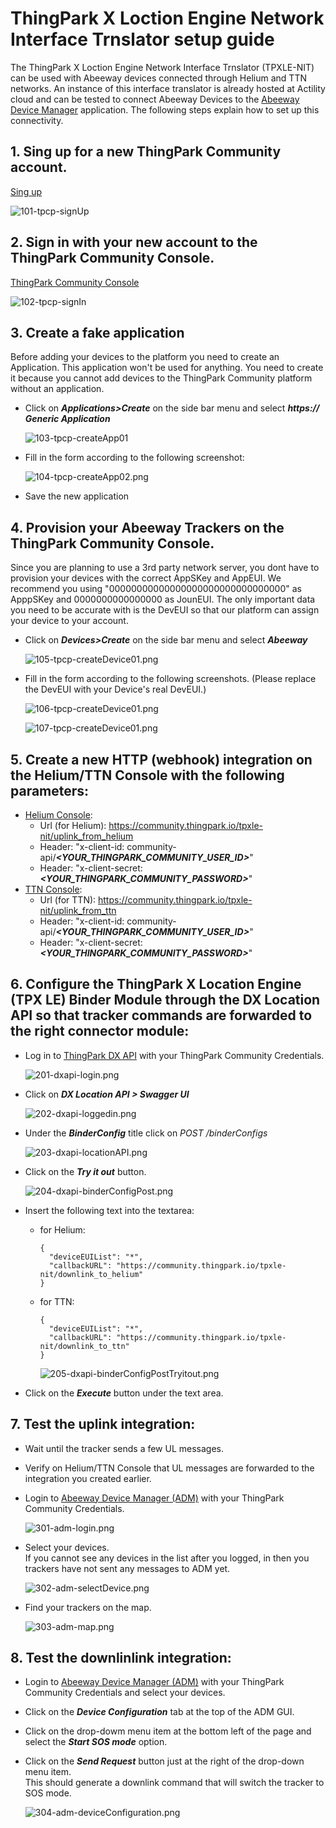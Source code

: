 # ThingPark X Loction Engine Network Interface Trnslator setup guide

The ThingPark X Loction Engine Network Interface Trnslator (TPXLE-NIT) can be used with Abeeway devices connected through Helium and TTN networks.
An instance of this interface translator is already hosted at Actility cloud and can be tested to connect Abeeway Devices to the [Abeeway Device Manager][3] application.
The following steps explain how to set up this connectivity.

## 1. Sing up for a new ThingPark Community account.

[Sing up][1]

![101-tpcp-signUp](images/101-tpcp-signUp.png)

## 2. Sign in with your new account to the ThingPark Community Console.
[ThingPark Community Console][2]

![102-tpcp-signIn](images/102-tpcp-signIn.png)

## 3. Create a fake application

Before adding your devices to the platform you need to create an Application. This application won't be used for anything. You need to create it because you cannot add devices to the ThingPark Community platform without an application.  

- Click on ***Applications>Create*** on the side bar menu and select ***https:// Generic Application***

  ![103-tpcp-createApp01](images/103-tpcp-createApp01.jpg)

- Fill in the form according to the following screenshot:

  ![104-tpcp-createApp02.png](images/104-tpcp-createApp02.png)

- Save the new application

## 4. Provision your Abeeway Trackers on the ThingPark Community Console.   
Since you are planning to use a 3rd party network server, you dont have to provision your devices with the correct AppSKey and AppEUI. We recommend you using "00000000000000000000000000000000" as ApppSKey and 0000000000000000 as JounEUI. The only important data you need to be accurate with is the DevEUI so that our platform can assign your device to your account.

- Click on ***Devices>Create*** on the side bar menu and select ***Abeeway***

  ![105-tpcp-createDevice01.png](images/105-tpcp-createDevice01.png)

- Fill in the form according to the following screenshots. (Please replace the DevEUI with your Device's real DevEUI.)

  ![106-tpcp-createDevice01.png](images/106-tpcp-createDevice02.png)

  ![107-tpcp-createDevice01.png](images/107-tpcp-createDevice03.png)

## 5. Create a new HTTP (webhook) integration on the Helium/TTN Console with the following parameters:
  - [Helium Console][4]: 
    - Url (for Helium): https://community.thingpark.io/tpxle-nit/uplink_from_helium
    - Header: "x-client-id: community-api/***<YOUR_THINGPARK_COMMUNITY_USER_ID>***"
    - Header: "x-client-secret: ***<YOUR_THINGPARK_COMMUNITY_PASSWORD>***"
  - [TTN Console][5]: 
    - Url (for TTN): https://community.thingpark.io/tpxle-nit/uplink_from_ttn
    - Header: "x-client-id: community-api/***<YOUR_THINGPARK_COMMUNITY_USER_ID>***"
    - Header: "x-client-secret: ***<YOUR_THINGPARK_COMMUNITY_PASSWORD>***"
 
## 6. Configure the ThingPark X Location Engine (TPX LE) Binder Module through the DX Location API so that tracker commands are forwarded to the right connector module:
  - Log in to [ThingPark DX API][6] with your ThingPark Community Credentials.

    ![201-dxapi-login.png](images/201-dxapi-login.png)

  - Click on ***DX Location API > Swagger UI***

    ![202-dxapi-loggedin.png](images/202-dxapi-loggedin.png)

  - Under the ***BinderConfig*** title click on *POST /binderConfigs*

    ![203-dxapi-locationAPI.png](images/203-dxapi-locationAPI.png)  

  - Click on the ***Try it out*** button.

    ![204-dxapi-binderConfigPost.png](images/204-dxapi-binderConfigPost.png)

  - Insert the following text into the textarea:
    - for Helium:
        ```
        {
          "deviceEUIList": "*",
          "callbackURL": "https://community.thingpark.io/tpxle-nit/downlink_to_helium"
        }
        ```
    - for TTN:
      ```
      {
        "deviceEUIList": "*",
        "callbackURL": "https://community.thingpark.io/tpxle-nit/downlink_to_ttn"
      }
      ```
      ![205-dxapi-binderConfigPostTryitout.png](images/205-dxapi-binderConfigPostTryitout.png)

  - Click on the ***Execute*** button under the text area.  

## 7. Test the uplink integration:
  - Wait until the tracker sends a few UL messages.
  - Verify on Helium/TTN Console that UL messages are forwarded to the integration you created earlier.
  - Login to [Abeeway Device Manager (ADM)][3] with your ThingPark Community Credentials.

    ![301-adm-login.png](images/301-adm-login.png) 

  - Select your devices.  
    If you cannot see any devices in the list after you logged, in then you trackers have not sent any messages to ADM yet. 

    ![302-adm-selectDevice.png](images/302-adm-selectDevice.png)

  - Find your trackers on the map.

    ![303-adm-map.png](images/303-adm-map.png)

## 8. Test the downlinlink integration:
  - Login to [Abeeway Device Manager (ADM)][3] with your ThingPark Community Credentials and select your devices.
  - Click on the ***Device Configuration*** tab at the top of the ADM GUI.
  - Click on the drop-dowm menu item at the bottom left of the page and select the ***Start SOS mode*** option.
  - Click on the ***Send Request*** button just at the right of the drop-down menu item.  
    This should generate a downlink command that will switch the tracker to SOS mode.
      
    ![304-adm-deviceConfiguration.png](images/304-adm-deviceConfiguration.png)


[1]: https://community.thingpark.org/
[2]: https://community.thingpark.io/
[3]: https://dev1.thingpark.com/thingpark/abeewayDeviceAnalyzer/index.php?dxprofile=community
[4]: https://console.helium.com/welcome
[5]: https://console.cloud.thethings.network/
[6]: https://dx-api.thingpark.io/getstarted/#/

